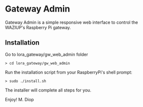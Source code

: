 # Gateway Admin

Gateway Admin is a simple responsive web interface to control the WAZIUP's Raspberry Pi gateway.

## Installation

Go to lora_gateway/gw_web_admin folder

	> cd lora_gateway/gw_web_admin
	
Run the installation script from your RaspberryPi's shell prompt:

	> sudo ./install.sh 

The installer will complete all steps for you.

Enjoy!
M. Diop	